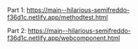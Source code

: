 Part 1: https://main--hilarious-semifreddo-f36d1c.netlify.app/methodtest.html

Part 2: https://main--hilarious-semifreddo-f36d1c.netlify.app/webcomponent.html
